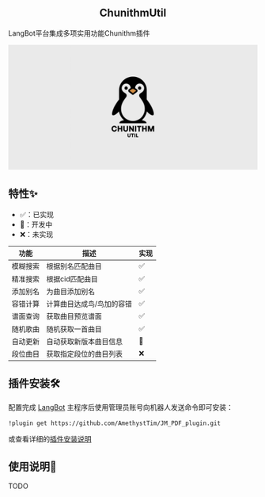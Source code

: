 <h2 align="center">ChunithmUtil</h2>

LangBot平台集成多项实用功能Chunithm插件

![ChunithmUtil](./images/icon.png)

## 特性✨

- ✅：已实现
- 🚧：开发中
- ❌：未实现

|功能|描述|实现|
|---|---|---|
|模糊搜索|根据别名匹配曲目|✅|
|精准搜索|根据cid匹配曲目|✅|
|添加别名|为曲目添加别名|✅|
|容错计算|计算曲目达成鸟/鸟加的容错|✅|
|谱面查询|获取曲目预览谱面|✅|
|随机歌曲|随机获取一首曲目|✅|
|自动更新|自动获取新版本曲目信息|🚧|
|段位曲目|获取指定段位的曲目列表|❌|

## 插件安装🛠️

配置完成 [LangBot](https://github.com/RockChinQ/QChatGPT) 主程序后使用管理员账号向机器人发送命令即可安装：

```
!plugin get https://github.com/AmethystTim/JM_PDF_plugin.git
```
或查看详细的[插件安装说明](https://github.com/RockChinQ/QChatGPT/wiki/5-%E6%8F%92%E4%BB%B6%E4%BD%BF%E7%94%A8)

## 使用说明📖

TODO